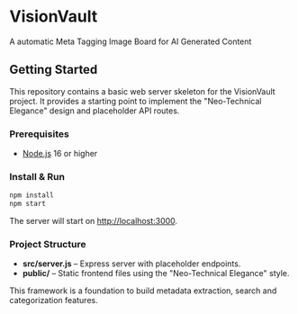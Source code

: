 # VisionVault
A automatic Meta Tagging Image Board for AI Generated Content

## Getting Started
This repository contains a basic web server skeleton for the VisionVault project. It provides a starting point to implement the "Neo-Technical Elegance" design and placeholder API routes.

### Prerequisites
- [Node.js](https://nodejs.org/) 16 or higher

### Install & Run
```bash
npm install
npm start
```
The server will start on [http://localhost:3000](http://localhost:3000).

### Project Structure
- **src/server.js** – Express server with placeholder endpoints.
- **public/** – Static frontend files using the "Neo-Technical Elegance" style.

This framework is a foundation to build metadata extraction, search and categorization features.
